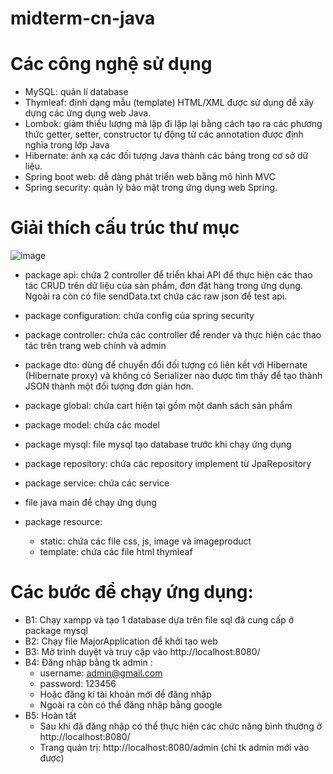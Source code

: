 # midterm-cn-java
# Các công nghệ sử dụng
- MySQL: quản lí database
- Thymleaf: định dạng mẫu (template) HTML/XML được sử dụng để xây dựng các ứng dụng web Java.
- Lombok: giảm thiểu lượng mã lặp đi lặp lại bằng cách tạo ra các phương thức getter, setter, constructor tự động từ các annotation được định nghĩa trong lớp Java
- Hibernate: ánh xạ các đối tượng Java thành các bảng trong cơ sở dữ liệu.
- Spring boot web: dễ dàng phát triển web bằng mô hình MVC
- Spring security: quản lý bảo mật trong ứng dụng web Spring.
# Giải thích cấu trúc thư mục
![image](https://user-images.githubusercontent.com/89689892/230726739-175344d4-8af8-460f-93dc-e3d823cd8904.png)
- package api: chứa 2 controller để triển khai API để thực hiện các thao tác CRUD trên dữ liệu của sản phẩm, đơn đặt hàng trong ứng dụng. Ngoài ra còn có file sendData.txt chứa các raw json để test api.
- package configuration: chứa config của spring security
- package controller: chứa các controller để render và thực hiện các thao tác trên trang web chính và admin
- package dto: dùng để chuyển đổi đối tượng có liên kết với Hibernate (Hibernate proxy) và không có Serializer nào được tìm thấy để tạo thành JSON thành một đối tượng đơn giản hơn.
- package global: chứa cart hiện tại gồm một danh sách sản phẩm
- package model: chứa các model
- package mysql: file mysql tạo database trước khi chạy ứng dụng
- package repository: chứa các repository implement từ JpaRepository
- package service: chứa các service 
- file java main để chạy ứng dụng

- package resource:
  + static: chứa các file css, js, image và imageproduct
  + template: chứa các file html thymleaf
# Các bước để chạy ứng dụng:
- B1: Chạy xampp và tạo 1 database dựa trên file sql đã cung cấp ở package mysql
- B2: Chạy file MajorApplication để khởi tạo web
- B3: Mở trình duyệt và truy cập vào http://localhost:8080/
- B4: Đăng nhập bằng tk admin :
  + username: admin@gmail.com
  + password: 123456
  * Hoặc đăng kí tài khoản mới để đăng nhập
  * Ngoài ra còn có thể đăng nhập bằng google
- B5: Hoàn tất
  + Sau khi đã đăng nhập có thể thực hiện các chức năng bình thường ở http://localhost:8080/
  + Trang quản trị: http://localhost:8080/admin (chỉ tk admin mới vào được)
